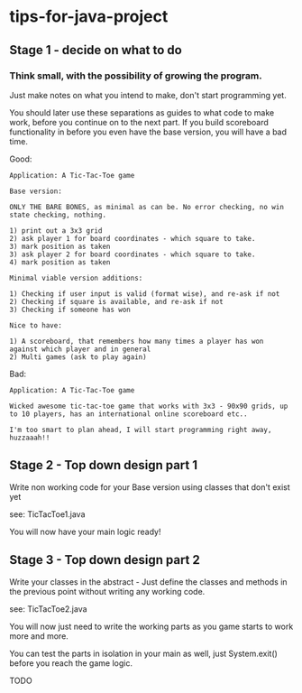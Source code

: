 # tips-for-java-project

## Stage 1 - decide on what to do

### Think small, with the possibility of growing the program.

Just make notes on what you intend to make, don't start programming yet.

You should later use these separations as guides to what code to make work, before you continue on to the next part.
If you build scoreboard functionality in before you even have the base version, you will have a bad time.

Good: 

    Application: A Tic-Tac-Toe game
    
    Base version:
    
    ONLY THE BARE BONES, as minimal as can be. No error checking, no win state checking, nothing.
    
    1) print out a 3x3 grid
    2) ask player 1 for board coordinates - which square to take.
    3) mark position as taken
    3) ask player 2 for board coordinates - which square to take.
    4) mark position as taken
    
    Minimal viable version additions: 
    
    1) Checking if user input is valid (format wise), and re-ask if not  
    2) Checking if square is available, and re-ask if not 
    3) Checking if someone has won
    
    Nice to have:

    1) A scoreboard, that remembers how many times a player has won against which player and in general
    2) Multi games (ask to play again)

Bad:

    Application: A Tic-Tac-Toe game

    Wicked awesome tic-tac-toe game that works with 3x3 - 90x90 grids, up to 10 players, has an international online scoreboard etc..
     
    I'm too smart to plan ahead, I will start programming right away, huzzaaah!!

## Stage 2 - Top down design part 1

Write non working code for your Base version using classes that don't exist yet

see: TicTacToe1.java

You will now have your main logic ready!

## Stage 3 - Top down design part 2

Write your classes in the abstract - Just define the classes and methods in the previous point without writing any working code.

see: TicTacToe2.java

You will now just need to write the working parts as you game starts to work more and more.
 
You can test the parts in isolation in your main as well, just System.exit() before you reach the game logic.

TODO
